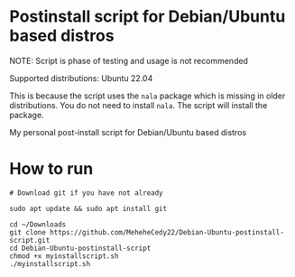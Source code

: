 # Postinstall script for Debian/Ubuntu based distros

NOTE: Script is phase of testing and usage is not recommended

Supported distributions: Ubuntu 22.04

This is because the script uses the `nala` package which is missing in older distributions.
You do not need to install `nala`. The script will install the package.

My personal post-install script for Debian/Ubuntu based distros

# How to run

```
# Download git if you have not already

sudo apt update && sudo apt install git

cd ~/Downloads
git clone https://github.com/MeheheCedy22/Debian-Ubuntu-postinstall-script.git
cd Debian-Ubuntu-postinstall-script
chmod +x myinstallscript.sh
./myinstallscript.sh
```
